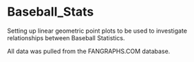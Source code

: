 # Baseball_Stats
Setting up linear geometric point plots to be used to investigate relationships between  Baseball Statistics. 

All data was pulled from the FANGRAPHS.COM database. 


